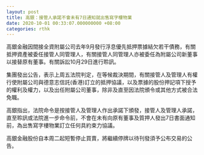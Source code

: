```yaml
---
layout: post
title: 高銀：接管人承諾不會未有7日通知就出售寫字樓物業
date: 2020-10-01 00:33:07.000000000 +08:00
categories: rthk
---
```


高銀金融因間接全資附屬公司去年9月發行浮息優先抵押票據結欠若干債務，有關抵押資產被委任接管人同管理人，有關接管人同管理人亦被委任為附屬公司新董事以接替原有董事。有關訴訟10月29日進行聆訊。

集團發出公告，表示上周五法院判定，在等候裁決期間，有關接管人及管理人有權行使附屬公司與德意志信託(香港)訂立的抵押協議，以及票據的股份押記項下授予的權利及權力，以及出任附屬公司董事，除非及直至因法院頒令或其他方式被合法免職。

高銀指出，法院命令是按接管人及管理人作出承諾下頒發，接管人及管理人承諾，直至聆訊或法院進一步命令前，不會在未有向原有董事及質押人發出7日書面通知前，為出售寫字樓物業訂立任何具約束力協議。

高銀金融股份自本周二起短暫停止買賣，將繼續停牌以待刊發須予公布交易的公告。
